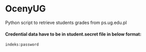 # OcenyUG
Python script to retrieve students grades from ps.ug.edu.pl
#### Credential data have to be in student.secret file in below format:
`indeks:password`
